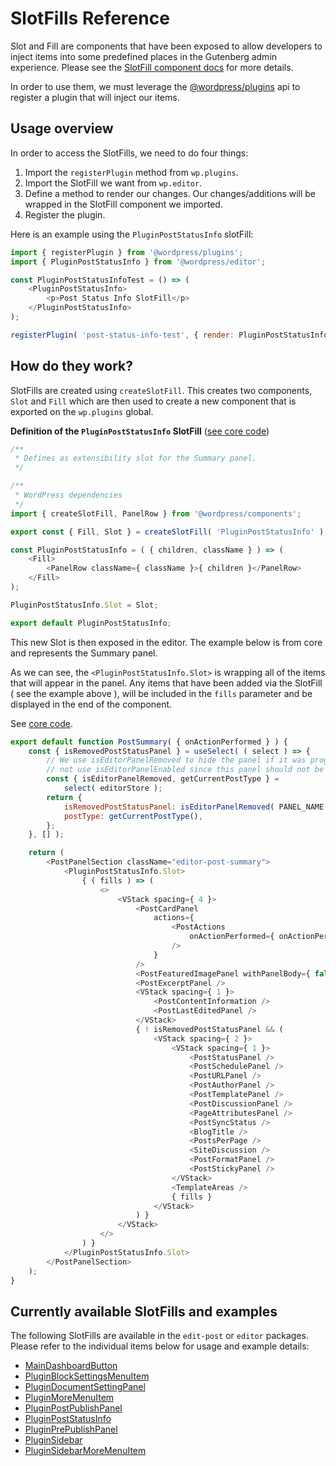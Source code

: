 # SlotFills Reference

Slot and Fill are components that have been exposed to allow developers to inject items into some predefined places in the Gutenberg admin experience.
Please see the [SlotFill component docs](/packages/components/src/slot-fill/README.md) for more details.

In order to use them, we must leverage the [@wordpress/plugins](/packages/plugins/README.md) api to register a plugin that will inject our items.

## Usage overview

In order to access the SlotFills, we need to do four things:

1. Import the `registerPlugin` method from `wp.plugins`.
2. Import the SlotFill we want from `wp.editor`.
3. Define a method to render our changes. Our changes/additions will be wrapped in the SlotFill component we imported.
4. Register the plugin.

Here is an example using the `PluginPostStatusInfo` slotFill:

```js
import { registerPlugin } from '@wordpress/plugins';
import { PluginPostStatusInfo } from '@wordpress/editor';

const PluginPostStatusInfoTest = () => (
	<PluginPostStatusInfo>
		<p>Post Status Info SlotFill</p>
	</PluginPostStatusInfo>
);

registerPlugin( 'post-status-info-test', { render: PluginPostStatusInfoTest } );
```

## How do they work?

SlotFills are created using `createSlotFill`. This creates two components, `Slot` and `Fill` which are then used to create a new component that is exported on the `wp.plugins` global.

**Definition of the `PluginPostStatusInfo` SlotFill** ([see core code](https://github.com/WordPress/gutenberg/blob/HEAD/packages/editor/src/components/plugin-post-status-info/index.js#L55))

```js
/**
 * Defines as extensibility slot for the Summary panel.
 */

/**
 * WordPress dependencies
 */
import { createSlotFill, PanelRow } from '@wordpress/components';

export const { Fill, Slot } = createSlotFill( 'PluginPostStatusInfo' );

const PluginPostStatusInfo = ( { children, className } ) => (
	<Fill>
		<PanelRow className={ className }>{ children }</PanelRow>
	</Fill>
);

PluginPostStatusInfo.Slot = Slot;

export default PluginPostStatusInfo;
```

This new Slot is then exposed in the editor. The example below is from core and represents the Summary panel.

As we can see, the `<PluginPostStatusInfo.Slot>` is wrapping all of the items that will appear in the panel.
Any items that have been added via the SlotFill ( see the example above ), will be included in the `fills` parameter and be displayed in the end of the component.

See [core code](https://github.com/WordPress/gutenberg/tree/HEAD/packages/editor/src/components/sidebar/post-summary.js#L39).

```js
export default function PostSummary( { onActionPerformed } ) {
	const { isRemovedPostStatusPanel } = useSelect( ( select ) => {
		// We use isEditorPanelRemoved to hide the panel if it was programmatically removed. We do
		// not use isEditorPanelEnabled since this panel should not be disabled through the UI.
		const { isEditorPanelRemoved, getCurrentPostType } =
			select( editorStore );
		return {
			isRemovedPostStatusPanel: isEditorPanelRemoved( PANEL_NAME ),
			postType: getCurrentPostType(),
		};
	}, [] );

	return (
		<PostPanelSection className="editor-post-summary">
			<PluginPostStatusInfo.Slot>
				{ ( fills ) => (
					<>
						<VStack spacing={ 4 }>
							<PostCardPanel
								actions={
									<PostActions
										onActionPerformed={ onActionPerformed }
									/>
								}
							/>
							<PostFeaturedImagePanel withPanelBody={ false } />
							<PostExcerptPanel />
							<VStack spacing={ 1 }>
								<PostContentInformation />
								<PostLastEditedPanel />
							</VStack>
							{ ! isRemovedPostStatusPanel && (
								<VStack spacing={ 2 }>
									<VStack spacing={ 1 }>
										<PostStatusPanel />
										<PostSchedulePanel />
										<PostURLPanel />
										<PostAuthorPanel />
										<PostTemplatePanel />
										<PostDiscussionPanel />
										<PageAttributesPanel />
										<PostSyncStatus />
										<BlogTitle />
										<PostsPerPage />
										<SiteDiscussion />
										<PostFormatPanel />
										<PostStickyPanel />
									</VStack>
									<TemplateAreas />
									{ fills }
								</VStack>
							) }
						</VStack>
					</>
				) }
			</PluginPostStatusInfo.Slot>
		</PostPanelSection>
	);
}
```

## Currently available SlotFills and examples

The following SlotFills are available in the `edit-post` or `editor` packages. Please refer to the individual items below for usage and example details:

-   [MainDashboardButton](/docs/reference-guides/slotfills/main-dashboard-button.md)
-   [PluginBlockSettingsMenuItem](/docs/reference-guides/slotfills/plugin-block-settings-menu-item.md)
-   [PluginDocumentSettingPanel](/docs/reference-guides/slotfills/plugin-document-setting-panel.md)
-   [PluginMoreMenuItem](/docs/reference-guides/slotfills/plugin-more-menu-item.md)
-   [PluginPostPublishPanel](/docs/reference-guides/slotfills/plugin-post-publish-panel.md)
-   [PluginPostStatusInfo](/docs/reference-guides/slotfills/plugin-post-status-info.md)
-   [PluginPrePublishPanel](/docs/reference-guides/slotfills/plugin-pre-publish-panel.md)
-   [PluginSidebar](/docs/reference-guides/slotfills/plugin-sidebar.md)
-   [PluginSidebarMoreMenuItem](/docs/reference-guides/slotfills/plugin-sidebar-more-menu-item.md)

